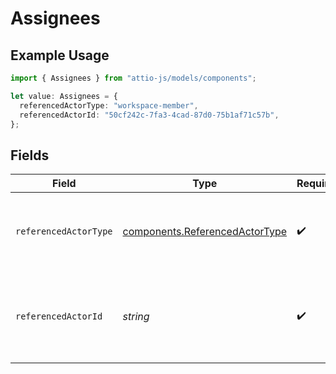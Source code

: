 # Assignees

## Example Usage

```typescript
import { Assignees } from "attio-js/models/components";

let value: Assignees = {
  referencedActorType: "workspace-member",
  referencedActorId: "50cf242c-7fa3-4cad-87d0-75b1af71c57b",
};
```

## Fields

| Field                                                                            | Type                                                                             | Required                                                                         | Description                                                                      | Example                                                                          |
| -------------------------------------------------------------------------------- | -------------------------------------------------------------------------------- | -------------------------------------------------------------------------------- | -------------------------------------------------------------------------------- | -------------------------------------------------------------------------------- |
| `referencedActorType`                                                            | [components.ReferencedActorType](../../models/components/referencedactortype.md) | :heavy_check_mark:                                                               | The type of actor. [Read more information on actor types here](/docs/actors).    | workspace-member                                                                 |
| `referencedActorId`                                                              | *string*                                                                         | :heavy_check_mark:                                                               | The ID of the workspace member actor assigned to this task.                      | 50cf242c-7fa3-4cad-87d0-75b1af71c57b                                             |